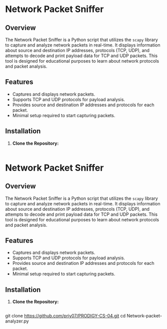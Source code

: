 # Network Packet Sniffer

## Overview
The Network Packet Sniffer is a Python script that utilizes the `scapy` library to capture and analyze network packets in real-time. It displays information about source and destination IP addresses, protocols (TCP, UDP), and attempts to decode and print payload data for TCP and UDP packets. This tool is designed for educational purposes to learn about network protocols and packet analysis.

## Features
- Captures and displays network packets.
- Supports TCP and UDP protocols for payload analysis.
- Provides source and destination IP addresses and protocols for each packet.
- Minimal setup required to start capturing packets.

## Installation
1. **Clone the Repository:**
   ```bash
  # Network Packet Sniffer

## Overview
The Network Packet Sniffer is a Python script that utilizes the `scapy` library to capture and analyze network packets in real-time. It displays information about source and destination IP addresses, protocols (TCP, UDP), and attempts to decode and print payload data for TCP and UDP packets. This tool is designed for educational purposes to learn about network protocols and packet analysis.

## Features
- Captures and displays network packets.
- Supports TCP and UDP protocols for payload analysis.
- Provides source and destination IP addresses and protocols for each packet.
- Minimal setup required to start capturing packets.

## Installation
1. **Clone the Repository:**
   ```bash
  git clone https://github.com/priy07/PRODIGY-CS-04.git
  cd Network-packet-analyzer.py
  
